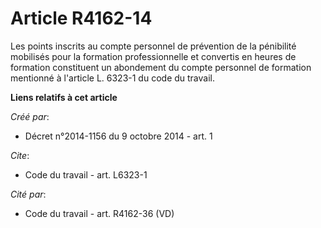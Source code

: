 # Article R4162-14

Les points inscrits au compte personnel de prévention de la pénibilité mobilisés pour la formation professionnelle et
convertis en heures de formation constituent un abondement du compte personnel de formation mentionné à l'article L. 6323-1
du code du travail.

**Liens relatifs à cet article**

_Créé par_:

  - Décret n°2014-1156 du 9 octobre 2014 - art. 1

_Cite_:

  - Code du travail - art. L6323-1

_Cité par_:

  - Code du travail - art. R4162-36 (VD)
